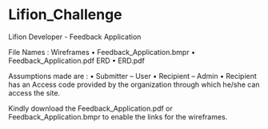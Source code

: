 # Lifion_Challenge
Lifion Developer - Feedback Application

File Names :
Wireframes
  •	Feedback_Application.bmpr
  •	Feedback_Application.pdf
ERD
  •	ERD.pdf

Assumptions made are :
    •	Submitter – User
    •	Recipient – Admin
    •	Recipient has an Access code provided by the organization through which he/she can access the site.

Kindly download the Feedback_Application.pdf or Feedback_Application.bmpr to enable the links for the wireframes.


